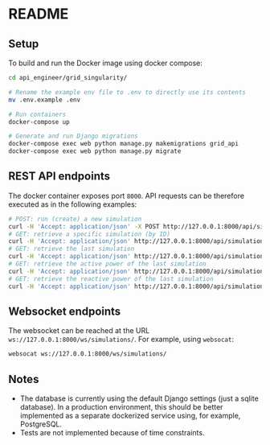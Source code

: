 # README

## Setup

To build and run the Docker image using docker compose:

```sh
cd api_engineer/grid_singularity/

# Rename the example env file to .env to directly use its contents
mv .env.example .env

# Run containers
docker-compose up

# Generate and run Django migrations
docker-compose exec web python manage.py makemigrations grid_api
docker-compose exec web python manage.py migrate
```


## REST API endpoints

The docker container exposes port `8000`. API requests can be therefore executed as in the following examples:

```sh
# POST: run (create) a new simulation
curl -H 'Accept: application/json' -X POST http://127.0.0.1:8000/api/simulations/
# GET: retrieve a specific simulation (by ID)
curl -H 'Accept: application/json' http://127.0.0.1:8000/api/simulations/1
# GET: retrieve the last simulation
curl -H 'Accept: application/json' http://127.0.0.1:8000/api/simulations/last
# GET: retrieve the active power of the last simulation
curl -H 'Accept: application/json' http://127.0.0.1:8000/api/simulations/last_active_power
# GET: retrieve the reactive power of the last simulation
curl -H 'Accept: application/json' http://127.0.0.1:8000/api/simulations/last_reactive_power
```


## Websocket endpoints

The websocket can be reached at the URL `ws://127.0.0.1:8000/ws/simulations/`. For example, using `websocat`:

```sh
websocat ws://127.0.0.1:8000/ws/simulations/
```


## Notes

- The database is currently using the default Django settings (just a sqlite database). In a production environment, this should be better implemented as a separate dockerized service using, for example, PostgreSQL.
- Tests are not implemented because of time constraints.
